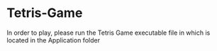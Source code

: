 # Tetris-Game
In order to play, please run the Tetris Game executable file in which is located in the Application folder
